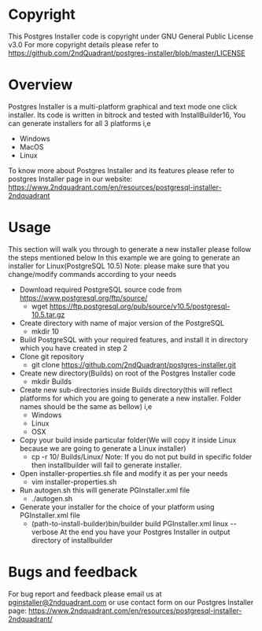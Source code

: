 # Copyright
This Postgres Installer code is copyright under GNU General Public License v3.0
For more copyright details please refer to https://github.com/2ndQuadrant/postgres-installer/blob/master/LICENSE

# Overview
Postgres Installer is a multi-platform graphical and text mode one click installer. Its code is written in bitrock and tested with InstallBuilder16, You can generate installers for all 3 platforms i,e
- Windows
- MacOS
- Linux

To know more about Postgres Installer and its features please refer to postgres Installer page in our website:
https://www.2ndquadrant.com/en/resources/postgresql-installer-2ndquadrant 

# Usage
This section will walk you through to generate a new installer please follow the steps mentioned below
In this example we are going to generate an installer for Linux(PostgreSQL 10.5)
Note: please make sure that you change/modify commands according to your needs 
- Download required PostgreSQL source code from	https://www.postgresql.org/ftp/source/
    - wget https://ftp.postgresql.org/pub/source/v10.5/postgresql-10.5.tar.gz
- Create directory with name of major version of the PostgreSQL
    - mkdir 10
- Build PostgreSQL with your required features, and install it in directory which you have created in step 2
- Clone git repository
    - git clone https://github.com/2ndQuadrant/postgres-installer.git
- Create new directory(Builds) on root of the Postgres Installer code
    - mkdir Builds
- Create new sub-directories inside Builds directory(this will reflect platforms for which you are going to generate a new installer. Folder names should be the same as bellow) i,e
    - Windows
    - Linux
    - OSX
- Copy your build inside particular folder(We will copy it inside Linux because we are going to generate a Linux installer)
    - cp -r 10/  Builds/Linux/
Note: If you do not put build in specific folder then installbuilder will fail to generate installer.
- Open  installer-properties.sh file and modify it as per your needs
    - vim installer-properties.sh
- Run autogen.sh this will generate PGInstaller.xml file
    - ./autogen.sh
- Generate your installer for the choice of your platform using PGInstaller.xml file 
    - (path-to-install-builder)bin/builder build PGInstaller.xml linux --verbose
At the end you have your Postgres Installer in output directory of installbuilder

# Bugs and feedback
For bug report and feedback please email us at pginstaller@2ndquadrant.com or use contact form on our Postgres Installer page:
https://www.2ndquadrant.com/en/resources/postgresql-installer-2ndquadrant/
